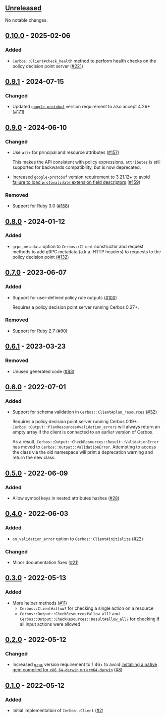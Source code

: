 ## [Unreleased]

No notable changes.

## [0.10.0] - 2025-02-06

### Added

- `Cerbos::Client#check_health` method to perform health checks on the policy decision point server ([#221](https://github.com/cerbos/cerbos-sdk-ruby/pull/221))

## [0.9.1] - 2024-07-15

### Changed

- Updated [`google-protobuf`] version requirement to also accept 4.26+ ([#171](https://github.com/cerbos/cerbos-sdk-ruby/pull/171))

## [0.9.0] - 2024-06-10

### Changed

- Use `attr` for principal and resource attributes ([#157](https://github.com/cerbos/cerbos-sdk-ruby/pull/157))

  This makes the API consistent with policy expressions.
  `attributes` is still supported for backwards compatibility, but is now deprecated.

- Increased [`google-protobuf`] version requirement to 3.21.12+ to avoid [failure to load `protovalidate` extension field descriptors](https://github.com/protocolbuffers/upb/pull/1034) ([#159](https://github.com/cerbos/cerbos-sdk-ruby/pull/159))

### Removed

- Support for Ruby 3.0 ([#158](https://github.com/cerbos/cerbos-sdk-ruby/pull/158))

## [0.8.0] - 2024-01-12

### Added

- `grpc_metadata` option to `Cerbos::Client` constructor and request methods to add gRPC metadata (a.k.a. HTTP headers) to requests to the policy decision point ([#132](https://github.com/cerbos/cerbos-sdk-ruby/pull/132))

## [0.7.0] - 2023-06-07

### Added

- Support for user-defined policy rule outputs ([#100](https://github.com/cerbos/cerbos-sdk-ruby/pull/100))

  Requires a policy decision point server running Cerbos 0.27+.

### Removed

- Support for Ruby 2.7 ([#90](https://github.com/cerbos/cerbos-sdk-ruby/pull/90))

## [0.6.1] - 2023-03-23

### Removed

- Unused generated code ([#83](https://github.com/cerbos/cerbos-sdk-ruby/pull/83))

## [0.6.0] - 2022-07-01

### Added

- Support for schema validation in `Cerbos::Client#plan_resources` ([#32](https://github.com/cerbos/cerbos-sdk-ruby/pull/32))

  Requires a policy decision point server running Cerbos 0.19+.
  `Cerbos::Output::PlanResources#validation_errors` will always return an empty array if the client is connected to an earlier version of Cerbos.

  As a result, `Cerbos::Output::CheckResources::Result::ValidationError` has moved to `Cerbos::Output::ValidationError`.
  Attempting to access the class via the old namespace will print a deprecation warning and return the new class.

## [0.5.0] - 2022-06-09

### Added

- Allow symbol keys in nested attributes hashes ([#28](https://github.com/cerbos/cerbos-sdk-ruby/pull/28))

## [0.4.0] - 2022-06-03

### Added

- `on_validation_error` option to `Cerbos::Client#initialize` ([#22](https://github.com/cerbos/cerbos-sdk-ruby/pull/22))

### Changed

- Minor documentation fixes ([#21](https://github.com/cerbos/cerbos-sdk-ruby/pull/21))

## [0.3.0] - 2022-05-13

### Added

- More helper methods ([#11](https://github.com/cerbos/cerbos-sdk-ruby/pull/11))
  - `Cerbos::Client#allow?` for checking a single action on a resource
  - `Cerbos::Output::CheckResources#allow_all?` and `Cerbos::Output::CheckResources::Result#allow_all?` for checking if all input actions were allowed

## [0.2.0] - 2022-05-12

### Changed

- Increased [`grpc`] version requirement to 1.46+ to avoid [installing a native gem compiled for `x86_64-darwin` on `arm64-darwin`](https://github.com/grpc/grpc/issues/29100) ([#8](https://github.com/cerbos/cerbos-sdk-ruby/pull/8))

## [0.1.0] - 2022-05-12

### Added

- Initial implementation of `Cerbos::Client` ([#2](https://github.com/cerbos/cerbos-sdk-ruby/pull/2))

[Unreleased]: https://github.com/cerbos/cerbos-sdk-ruby/compare/v0.10.0...HEAD
[0.10.0]: https://github.com/cerbos/cerbos-sdk-ruby/compare/v0.9.1...v0.10.0
[0.9.1]: https://github.com/cerbos/cerbos-sdk-ruby/compare/v0.9.0...v0.9.1
[0.9.0]: https://github.com/cerbos/cerbos-sdk-ruby/compare/v0.8.0...v0.9.0
[0.8.0]: https://github.com/cerbos/cerbos-sdk-ruby/compare/v0.7.0...v0.8.0
[0.7.0]: https://github.com/cerbos/cerbos-sdk-ruby/compare/v0.6.1...v0.7.0
[0.6.1]: https://github.com/cerbos/cerbos-sdk-ruby/compare/v0.6.0...v0.6.1
[0.6.0]: https://github.com/cerbos/cerbos-sdk-ruby/compare/v0.5.0...v0.6.0
[0.5.0]: https://github.com/cerbos/cerbos-sdk-ruby/compare/v0.4.0...v0.5.0
[0.4.0]: https://github.com/cerbos/cerbos-sdk-ruby/compare/v0.3.0...v0.4.0
[0.3.0]: https://github.com/cerbos/cerbos-sdk-ruby/compare/v0.2.0...v0.3.0
[0.2.0]: https://github.com/cerbos/cerbos-sdk-ruby/compare/v0.1.0...v0.2.0
[0.1.0]: https://github.com/cerbos/cerbos-sdk-ruby/compare/4481009e9dec2e1e6a2df8ea2f828690ceabbefc...v0.1.0
[`google-protobuf`]: https://rubygems.org/gems/google-protobuf
[`grpc`]: https://rubygems.org/gems/grpc
